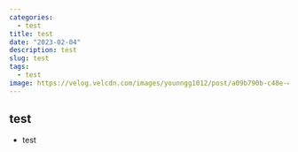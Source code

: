 ```yaml
---
categories: 
  - test
title: test
date: "2023-02-04"
description: test
slug: test
tags: 
  - test
image: https://velog.velcdn.com/images/younngg1012/post/a09b790b-c48e-403f-bc95-657bbcce5639/image.png
---
```


## test

- test

